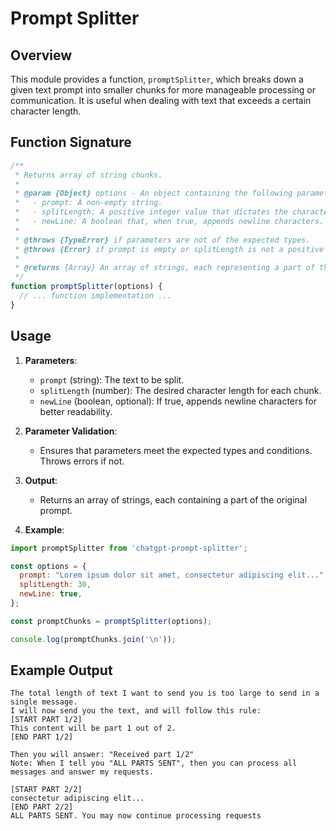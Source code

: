 # Prompt Splitter

## Overview

This module provides a function, `promptSplitter`, which breaks down a given text prompt into smaller chunks for more manageable processing or communication. It is useful when dealing with text that exceeds a certain character length.

## Function Signature

```javascript
/**
 * Returns array of string chunks.
 * 
 * @param {Object} options - An object containing the following parameters:
 *   - prompt: A non-empty string.
 *   - splitLength: A positive integer value that dictates the character length of each string chunk.
 *   - newLine: A boolean that, when true, appends newline characters. Helpful when printing prompt chunks.
 * 
 * @throws {TypeError} if parameters are not of the expected types.
 * @throws {Error} if prompt is empty or splitLength is not a positive integer.
 * 
 * @returns {Array} An array of strings, each representing a part of the original prompt.
 */
function promptSplitter(options) {
  // ... function implementation ...
}
```

## Usage

1. **Parameters**:
   - `prompt` (string): The text to be split.
   - `splitLength` (number): The desired character length for each chunk.
   - `newLine` (boolean, optional): If true, appends newline characters for better readability.

2. **Parameter Validation**:
   - Ensures that parameters meet the expected types and conditions. Throws errors if not.

3. **Output**:
   - Returns an array of strings, each containing a part of the original prompt.

4. **Example**:

```javascript
import promptSplitter from 'chatgpt-prompt-splitter';

const options = {
  prompt: "Lorem ipsum dolor sit amet, consectetur adipiscing elit...",
  splitLength: 30,
  newLine: true,
};

const promptChunks = promptSplitter(options);

console.log(promptChunks.join('\n'));
```

## Example Output

```plaintext
The total length of text I want to send you is too large to send in a single message.
I will now send you the text, and will follow this rule:
[START PART 1/2]
This content will be part 1 out of 2.
[END PART 1/2]

Then you will answer: "Received part 1/2"
Note: When I tell you "ALL PARTS SENT", then you can process all messages and answer my requests.

[START PART 2/2]
consectetur adipiscing elit...
[END PART 2/2]
ALL PARTS SENT. You may now continue processing requests
```
